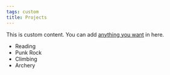 ```yaml
---
tags: custom
title: Projects
---
```


This is custom content. You can add [anything you want](https://www.youtube.com/watch?v=dQw4w9WgXcQ) in here.

* Reading
* Punk Rock
* Climbing
* Archery
